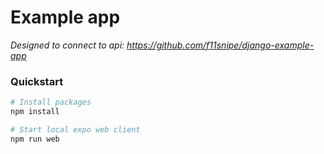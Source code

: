 # Example app

*Designed to connect to api: https://github.com/f11snipe/django-example-app*

### Quickstart

```bash
# Install packages
npm install

# Start local expo web client
npm run web
```
